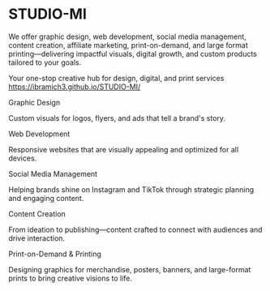 # STUDIO-MI

We offer graphic design, web development, social media management, content creation, affiliate marketing, print-on-demand, and large format printing—delivering impactful visuals, digital growth, and custom products tailored to your goals.


Your one-stop creative hub for design, digital, and print services https://ibramich3.github.io/STUDIO-MI/



Graphic Design

Custom visuals for logos, flyers, and ads that tell a brand's story.

Web Development

Responsive websites that are visually appealing and optimized for all devices.

Social Media Management

Helping brands shine on Instagram and TikTok through strategic planning and engaging content.

Content Creation

From ideation to publishing—content crafted to connect with audiences and drive interaction.

Print-on-Demand & Printing

Designing graphics for merchandise, posters, banners, and large-format prints to bring creative visions to life.
